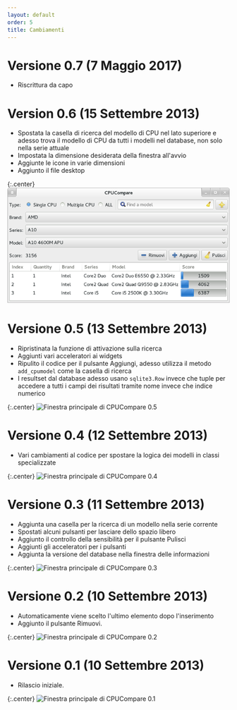 ```yaml
---
layout: default
order: 5
title: Cambiamenti
---
```

# Versione 0.7 (7 Maggio 2017)

* Riscrittura da capo

# Version 0.6 (15 Settembre 2013)

* Spostata la casella di ricerca del modello di CPU nel lato superiore e adesso
  trova il modello di CPU da tutti i modelli nel database, non solo nella serie
  attuale
* Impostata la dimensione desiderata della finestra all'avvio
* Aggiunte le icone in varie dimensioni
* Aggiunto il file desktop

{:.center}
![Finestra principale di CPUCompare 0.6](/resources/cpucompare/archive/v0.6/italian/main.png)

# Versione 0.5 (13 Settembre 2013)

* Ripristinata la funzione di attivazione sulla ricerca
* Aggiunti vari acceleratori ai widgets
* Ripulito il codice per il pulsante Aggiungi, adesso utilizza il metodo
  ```add_cpumodel``` come la casella di ricerca
* I resultset dal database adesso usano ```sqlite3.Row``` invece che tuple per
  accedere a tutti i campi dei risultati tramite nome invece che indice numerico

{:.center}
![Finestra principale di CPUCompare 0.5](/resources/cpucompare/archive/v0.5/italian/main.png)

# Versione 0.4 (12 Settembre 2013)

* Vari cambiamenti al codice per spostare la logica dei modelli in classi
  specializzate

{:.center}
![Finestra principale di CPUCompare 0.4](/resources/cpucompare/archive/v0.4/italian/main.png)

# Versione 0.3 (11 Settembre 2013)

* Aggiunta una casella per la ricerca di un modello nella serie corrente
* Spostati alcuni pulsanti per lasciare dello spazio libero
* Aggiunto il controllo della sensibilità per il pulsante Pulisci
* Aggiunti gli acceleratori per i pulsanti
* Aggiunta la versione del database nella finestra delle informazioni

{:.center}
![Finestra principale di CPUCompare 0.3](/resources/cpucompare/archive/v0.3/italian/main.png)

# Versione 0.2 (10 Settembre 2013)

* Automaticamente viene scelto l'ultimo elemento dopo l'inserimento
* Aggiunto il pulsante Rimuovi.

{:.center}
![Finestra principale di CPUCompare 0.2](/resources/cpucompare/archive/v0.2/italian/main.png)

# Versione 0.1 (10 Settembre 2013)

* Rilascio iniziale.

{:.center}
![Finestra principale di CPUCompare 0.1](/resources/cpucompare/archive/v0.1/italian/main.png)